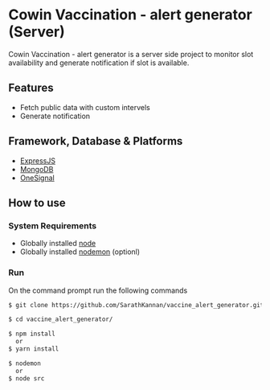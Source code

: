 # Cowin Vaccination - alert generator (Server)

Cowin Vaccination - alert generator is a server side project to monitor slot availability and generate notification if slot is available.

## Features
*   Fetch public data with custom intervels
*   Generate notification

## Framework, Database & Platforms
*   [ExpressJS](https://expressjs.com/)
*   [MongoDB](https://www.mongodb.com/)
*   [OneSignal](https://onesignal.com/)


## How to use

### System Requirements

* Globally installed [node](https://nodejs.org/en/)
* Globally installed [nodemon](https://www.npmjs.com/package/nodemon) (optionl)

### Run

On the command prompt run the following commands

```sh
$ git clone https://github.com/SarathKannan/vaccine_alert_generator.git

$ cd vaccine_alert_generator/

$ npm install
  or
$ yarn install

$ nodemon
  or
$ node src
```